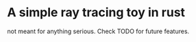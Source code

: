 # A simple ray tracing toy in rust

not meant for anything serious. Check TODO for future features.
